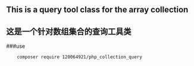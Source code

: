
## This is a query tool class for the array collection
## 这是一个针对数组集合的查询工具类

###use
```
    composer require 120064921/php_collection_query
```
